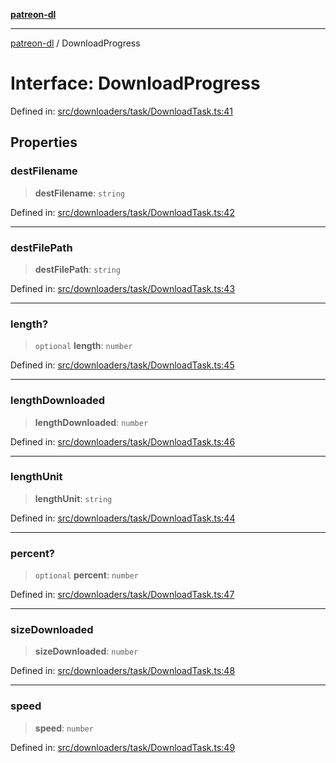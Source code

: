[**patreon-dl**](../README.md)

***

[patreon-dl](../README.md) / DownloadProgress

# Interface: DownloadProgress

Defined in: [src/downloaders/task/DownloadTask.ts:41](https://github.com/patrickkfkan/patreon-dl/blob/4dbe5b7f9bc86c654049194392d94f0aeefc44c0/src/downloaders/task/DownloadTask.ts#L41)

## Properties

### destFilename

> **destFilename**: `string`

Defined in: [src/downloaders/task/DownloadTask.ts:42](https://github.com/patrickkfkan/patreon-dl/blob/4dbe5b7f9bc86c654049194392d94f0aeefc44c0/src/downloaders/task/DownloadTask.ts#L42)

***

### destFilePath

> **destFilePath**: `string`

Defined in: [src/downloaders/task/DownloadTask.ts:43](https://github.com/patrickkfkan/patreon-dl/blob/4dbe5b7f9bc86c654049194392d94f0aeefc44c0/src/downloaders/task/DownloadTask.ts#L43)

***

### length?

> `optional` **length**: `number`

Defined in: [src/downloaders/task/DownloadTask.ts:45](https://github.com/patrickkfkan/patreon-dl/blob/4dbe5b7f9bc86c654049194392d94f0aeefc44c0/src/downloaders/task/DownloadTask.ts#L45)

***

### lengthDownloaded

> **lengthDownloaded**: `number`

Defined in: [src/downloaders/task/DownloadTask.ts:46](https://github.com/patrickkfkan/patreon-dl/blob/4dbe5b7f9bc86c654049194392d94f0aeefc44c0/src/downloaders/task/DownloadTask.ts#L46)

***

### lengthUnit

> **lengthUnit**: `string`

Defined in: [src/downloaders/task/DownloadTask.ts:44](https://github.com/patrickkfkan/patreon-dl/blob/4dbe5b7f9bc86c654049194392d94f0aeefc44c0/src/downloaders/task/DownloadTask.ts#L44)

***

### percent?

> `optional` **percent**: `number`

Defined in: [src/downloaders/task/DownloadTask.ts:47](https://github.com/patrickkfkan/patreon-dl/blob/4dbe5b7f9bc86c654049194392d94f0aeefc44c0/src/downloaders/task/DownloadTask.ts#L47)

***

### sizeDownloaded

> **sizeDownloaded**: `number`

Defined in: [src/downloaders/task/DownloadTask.ts:48](https://github.com/patrickkfkan/patreon-dl/blob/4dbe5b7f9bc86c654049194392d94f0aeefc44c0/src/downloaders/task/DownloadTask.ts#L48)

***

### speed

> **speed**: `number`

Defined in: [src/downloaders/task/DownloadTask.ts:49](https://github.com/patrickkfkan/patreon-dl/blob/4dbe5b7f9bc86c654049194392d94f0aeefc44c0/src/downloaders/task/DownloadTask.ts#L49)
